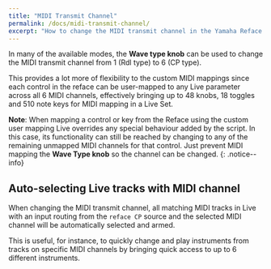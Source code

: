 ```yaml
---
title: "MIDI Transmit Channel"
permalink: /docs/midi-transmit-channel/
excerpt: "How to change the MIDI transmit channel in the Yamaha Reface CP using the RefaceCPLiveControl script"
---
```


In many of the available modes, the **Wave type knob** can be used to change the MIDI transmit channel from 1 (Rdl type) to 6 (CP type). 

This provides a lot more of flexibility to the custom MIDI mappings since each control in the reface can be user-mapped to any Live parameter across all 6 MIDI channels, effectively bringing up to 48 knobs, 18 toggles and 510 note keys for MIDI mapping in a Live Set.

**Note**: When mapping a control or key from the Reface using the custom user mapping Live overrides any special behaviour added by the script. In this case, its functionality can still be reached by changing to any of the remaining unmapped MIDI channels for that control. Just prevent MIDI mapping the **Wave Type knob** so the channel can be changed.
{: .notice--info}

## Auto-selecting Live tracks with MIDI channel

When changing the MIDI transmit channel, all matching MIDI tracks in Live with an input routing from the `reface CP` source and the selected MIDI channel will be automatically selected and armed. 

This is useful, for instance, to quickly change and play instruments from tracks on specific MIDI channels by bringing quick access to up to 6 different instruments.
